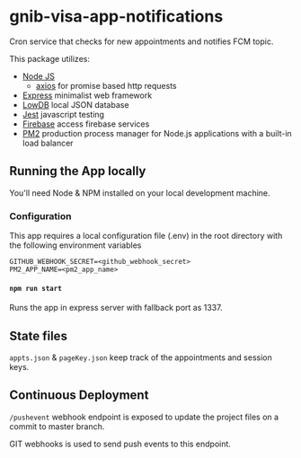 # gnib-visa-app-notifications

Cron service that checks for new appointments and notifies FCM topic.

This package utilizes:

- [Node JS](https://nodejs.org/en/)
    - [axios](https://www.npmjs.com/package/axios) for promise based http requests
- [Express](https://www.npmjs.com/package/express) minimalist web framework
- [LowDB](https://github.com/typicode/lowdb) local JSON database
- [Jest](https://jestjs.io/) javascript testing
- [Firebase](https://www.npmjs.com/package/firebase-admin) access firebase services 
- [PM2](https://www.npmjs.com/package/pm2s) production process manager for Node.js applications with a built-in load balancer

## Running the App locally
You'll need Node & NPM installed on your local development machine.

### Configuration
This app requires a local configuration file (.env) in the root directory with the following environment variables

```
GITHUB_WEBHOOK_SECRET=<github_webhook_secret>
PM2_APP_NAME=<pm2_app_name>
```

#### `npm run start`
Runs the app in express server with fallback port as 1337.

## State files
`appts.json` & `pageKey.json` keep track of the appointments and session keys.

## Continuous Deployment
`/pushevent` webhook endpoint is exposed to update the project files on a commit to master branch.

GIT webhooks is used to send push events to this endpoint.